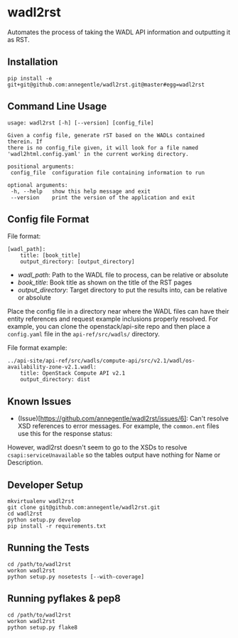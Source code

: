 # wadl2rst

Automates the process of taking the WADL API information and outputting it as
RST.

## Installation

    pip install -e git+git@github.com:annegentle/wadl2rst.git@master#egg=wadl2rst

## Command Line Usage

    usage: wadl2rst [-h] [--version] [config_file]

    Given a config file, generate rST based on the WADLs contained therein. If
    there is no config_file given, it will look for a file named
    'wadl2html.config.yaml' in the current working directory.

    positional arguments:
     config_file  configuration file containing information to run

    optional arguments:
     -h, --help   show this help message and exit
     --version    print the version of the application and exit

## Config file Format

File format:

    [wadl_path]:
        title: [book_title]
        output_directory: [output_directory]

- *wadl_path*: Path to the WADL file to process, can be relative or absolute
- *book_title*: Book title as shown on the title of the RST pages
- *output_directory*: Target directory to put the results into, can be relative or absolute

Place the config file in a directory near where the WADL files can have their
entity references and request example inclusions properly resolved. For
example, you can clone the openstack/api-site repo and then place a
`config.yaml` file in the `api-ref/src/wadls/` directory.

File format example:

    ../api-site/api-ref/src/wadls/compute-api/src/v2.1/wadl/os-availability-zone-v2.1.wadl:
        title: OpenStack Compute API v2.1
        output_directory: dist
        
## Known Issues

* (Issue)[https://github.com/annegentle/wadl2rst/issues/6]: Can't resolve XSD references to error messages. For example, the `common.ent`
  files use this for the response status:
  
    <response status="503" xmlns="http://wadl.dev.java.net/2009/02">
      <representation mediaType="application/xml" element="csapi:serviceUnavailable"/>
      <representation mediaType="application/json"/>
    </response>

However, wadl2rst doesn't seem to go to the XSDs to resolve
`csapi:serviceUnavailable` so the tables output have nothing for Name or
Description.

## Developer Setup

    mkvirtualenv wadl2rst
    git clone git@github.com:annegentle/wadl2rst.git
    cd wadl2rst
    python setup.py develop
    pip install -r requirements.txt

## Running the Tests

    cd /path/to/wadl2rst
    workon wadl2rst
    python setup.py nosetests [--with-coverage]

## Running pyflakes & pep8

    cd /path/to/wadl2rst
    workon wadl2rst
    python setup.py flake8
